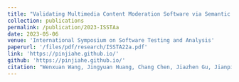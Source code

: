 ```yaml
---
title: "Validating Multimedia Content Moderation Software via Semantic Fusion"
collection: publications
permalink: /publication/2023-ISSTAa
date: 2023-05-06
venue: 'International Symposium on Software Testing and Analysis'
paperurl: '/files/pdf/research/ISSTA22a.pdf'
link: 'https://pinjiahe.github.io/'
github: 'https://pinjiahe.github.io/'
citation: "Wenxuan Wang, Jingyuan Huang, Chang Chen, Jiazhen Gu, Jianping Zhang, Weibin Wu, Pinjia He*, Michael R. Lyu. <br><i>ISSTA'23: International Symposium on Software Testing and Analysis</i>"
---
```

